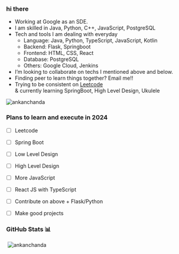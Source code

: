### hi there

- Working at Google as an SDE.
- I am skilled in Java, Python, C++, JavaScript, PostgreSQL
- Tech and tools I am dealing with everyday
  -  Language: Java, Python, TypeScript, JavaScript, Kotlin
  -  Backend: Flask, Springboot
  -  Frontend: HTML, CSS, React
  -  Database: PostgreSQL
  -  Others: Google Cloud, Jenkins
-  I’m looking to collaborate on techs I mentioned above and below.
-  Finding peer to learn things together? Email me!!
- Trying to be consistent on [Leetcode](https://leetcode.com/ankan10/) <br>& currently learning SpringBoot, High Level Design, Ukulele

<p align="left"> <img src="https://komarev.com/ghpvc/?username=ankanchanda&label=Profile%20views&color=0e75b6&style=flat" alt="ankanchanda" /> </p>

### Plans to learn and execute in 2024
- [ ] Leetcode
- [ ] Spring Boot
- [ ] Low Level Design
- [ ] High Level Design
- [ ] More JavaScript
- [ ] React JS with TypeScript
- [ ] Contribute on above + Flask/Python
- [ ] Make good projects


### GitHub Stats 📊
<p>&nbsp;<img align="center" src="https://github-readme-stats.vercel.app/api?username=ankanchanda&show_icons=true&locale=en" alt="ankanchanda" /></p>
<!--
**ankanchanda/ankanchanda** is a ✨ _special_ ✨ repository because its `README.md` (this file) appears on your GitHub profile.

Here are some ideas to get you started:

- 🔭 I’m currently working on ...
- 🌱 I’m currently learning ...
- 👯 I’m looking to collaborate on ...
- 🤔 I’m looking for help with ...
- 💬 Ask me about ...
- 📫 How to reach me: ...
- 😄 Pronouns: ...
- ⚡ Fun fact: ...
-->
